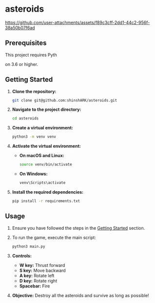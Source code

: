 # asteroids

https://github.com/user-attachments/assets/f89c3cff-2dd1-44c2-956f-38a50b07f6ad

## Prerequisites

This project requires Pyth


on 3.6 or higher.

## Getting Started

1.  **Clone the repository:**
    ```bash
    git clone git@github.com:shinshARK/asteroids.git
    ```
    
2.  **Navigate to the project directory:**
    ```bash
    cd asteroids
    ```
    
3.  **Create a virtual environment:**
    ```bash
    python3 -m venv venv
    ```

4.  **Activate the virtual environment:**
    * **On macOS and Linux:**
        ```bash
        source venv/bin/activate
        ```
    * **On Windows:**
        ```bash
        venv\Scripts\activate
        ```

5.  **Install the required dependencies:**
    ```bash
    pip install -r requirements.txt
    ```


## Usage

1.  Ensure you have followed the steps in the [Getting Started](#getting-started) section.

2.  To run the game, execute the main script:

    ```bash
    python3 main.py
    ```

3.  **Controls:**
    * **W key:** Thrust forward
    * **S key:** Move backward
    * **A key:** Rotate left
    * **D key:** Rotate right
    * **Spacebar:** Fire

4.  **Objective:** Destroy all the asteroids and survive as long as possible!
